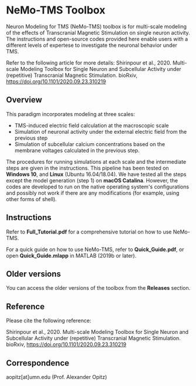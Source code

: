 # NeMo-TMS Toolbox
Neuron Modeling for TMS (NeMo-TMS) toolbox is for multi-scale modeling of the effects of Transcranial Magnetic Stimulation on single neuron activity. The instructions and open-source codes provided here enable users with a different levels of expertese to investigate the neuronal behavior under TMS.

Refer to the following article for more details:
Shirinpour et al., 2020. Multi-scale Modeling Toolbox for Single Neuron and Subcellular Activity under (repetitive) Transcranial Magnetic Stimulation. bioRxiv, https://doi.org/10.1101/2020.09.23.310219

## Overview
This paradigm incorporates modeling at three scales:

- TMS-induced electric field calculation at the macroscopic scale 
- Simulation of neuronal activity under the external electric field from the previous step
- Simulation of subcellular calcium concentrations based on the membrane voltages calculated in the previous step.

The procedures for running simulations at each scale and the intermediate steps are given in the instructions. This pipeline has been tested on **Windows 10**, and **Linux** (Ubuntu 16.04/18.04). We have tested all the steps except the model generation (step 1) on **macOS Catalina**. However, the codes are developed to run on the native operating system's configurations and possibly not work if there are any modifications (for example, using other forms of shell).

## Instructions
Refer to **Full_Tutorial.pdf** for a comprehensive tutorial on how to use NeMo-TMS.

For a quick guide on how to use NeMo-TMS, refer to **Quick_Guide.pdf**, or open **Quick_Guide.mlapp** in MATLAB (2019b or later).

## Older versions
You can access the older versions of the toolbox from the **Releases** section.

## Reference
Please cite the following reference:

Shirinpour et al., 2020. Multi-scale Modeling Toolbox for Single Neuron and Subcellular Activity under (repetitive) Transcranial Magnetic Stimulation. bioRxiv, https://doi.org/10.1101/2020.09.23.310219

## Correspondence
aopitz[at]umn.edu (Prof. Alexander Opitz)

